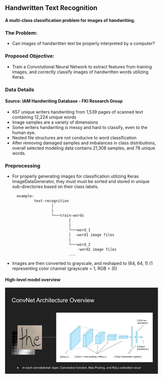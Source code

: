 ## Handwritten Text Recognition

#### A multi-class classification problem for images of handwriting.

### The Problem:

* Can images of handwritten text be properly interpreted by a computer?


### Proposed Objective:
    
* Train a Convolutional Neural Network to extract features from training images, and correctly classify images of handwritten words utilizing Keras.


### Data Details
#### Source: IAM Handwriting Database - FKI Research Group

* 657 unique writers handwriting from 1,539 pages of scanned text containing 12,224 unique words
* Image samples are a variety of dimensions
* Some writers handwriting is messy and hard to classify, even to the human eye.
* Nested file structures are not conducive to word classification
* After removing damaged samples and imbalances in class distributions, overall selected modeling data contains 21,308 samples, and 78 unique words.

### Preprocessing

* For properly generating images for classification utilizing Keras ImageDataGenerator, they must must be sorted and stored in unique sub-directories based on their class labels.

        example: 
                text-recognition 
                        │         
                        │
                        └───train-words
                                │      
                                │
                                └───word_1
                                │  -word1 image files
                                │  
                                └───word_2
                                    -word2 image files
                                ...

* Images are then converted to grayscale, and reshaped to (64, 64, 1)
  (1 representing color channel (grayscale = 1, RGB = 3))

#### High-level model overview 

<img src= 'images/slides/CNN-slide.png'>



